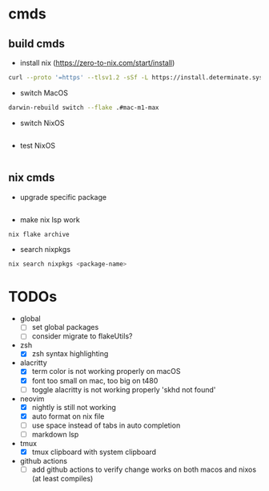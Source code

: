 # cmds
## build cmds
- install nix (https://zero-to-nix.com/start/install)
```bash
curl --proto '=https' --tlsv1.2 -sSf -L https://install.determinate.systems/nix | sh -s -- install
```
- switch MacOS
```bash
darwin-rebuild switch --flake .#mac-m1-max
```

- switch NixOS
```bash
```

- test NixOS
```bash
```

## nix cmds
- upgrade specific package
```bash
```

- make nix lsp work
```bash
nix flake archive
```

- search nixpkgs
```bash
nix search nixpkgs <package-name>
```

# TODOs
- global
	- [ ] set global packages
	- [ ] consider migrate to flakeUtils?
- zsh
	- [x] zsh syntax highlighting
- alacritty 
	- [x] term color is not working properly on macOS
	- [x] font too small on mac, too big on t480
	- [ ] toggle alacritty is not working properly 'skhd not found'
- neovim
	- [x] nightly is still not working
	- [x] auto format on nix file
	- [ ] use space instead of tabs in auto completion
	- [ ] markdown lsp
- tmux
	- [x] tmux clipboard with system clipboard
- github actions
	- [ ] add github actions to verify change works on both macos and nixos (at least compiles)
